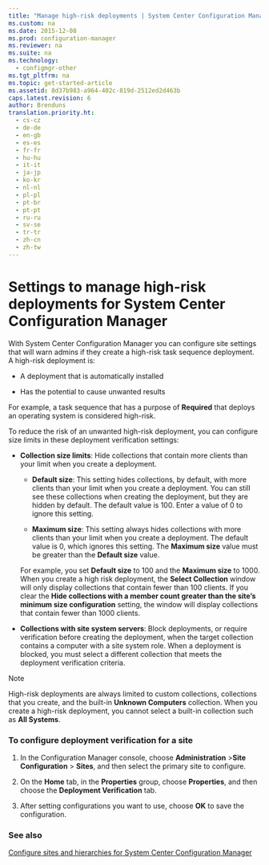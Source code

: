 ```yaml
---
title: "Manage high-risk deployments | System Center Configuration Manager"
ms.custom: na
ms.date: 2015-12-08
ms.prod: configuration-manager
ms.reviewer: na
ms.suite: na
ms.technology: 
  - configmgr-other
ms.tgt_pltfrm: na
ms.topic: get-started-article
ms.assetid: 8d37b983-a964-402c-819d-2512ed2d463b
caps.latest.revision: 6
author: Brenduns
translation.priority.ht: 
  - cs-cz
  - de-de
  - en-gb
  - es-es
  - fr-fr
  - hu-hu
  - it-it
  - ja-jp
  - ko-kr
  - nl-nl
  - pl-pl
  - pt-br
  - pt-pt
  - ru-ru
  - sv-se
  - tr-tr
  - zh-cn
  - zh-tw
---
```

# Settings to manage high-risk deployments for System Center Configuration Manager
With System Center Configuration Manager you can configure site settings that will warn admins if they create a high-risk task sequence deployment. A high-risk deployment is:  
  
-   A deployment that is automatically installed  
  
-   Has the potential to cause unwanted results  
  
 For example, a task sequence that has a purpose of **Required** that deploys an operating system is considered high-risk.  
  
 To reduce the risk of an unwanted high-risk deployment, you can configure size limits in these deployment verification settings:  
  
-   **Collection size limits**: Hide collections that contain more clients than your limit when you create a deployment.  
  
    -   **Default size**: This setting hides collections, by default, with more clients than your limit when you create a deployment. You can still see these collections when creating the deployment, but they are hidden by default. The default value is 100. Enter a value of 0 to ignore this setting.  
  
    -   **Maximum size**: This setting always hides collections with more clients than your limit when you create a deployment. The default value is 0, which ignores this setting. The **Maximum size** value must be greater than the **Default size** value.  
  
     For example, you set **Default size** to 100 and the **Maximum size** to 1000. When you create a high risk deployment, the **Select Collection** window will only display collections that contain fewer than 100 clients. If you clear the **Hide collections with a member count greater than the site’s minimum size configuration** setting, the window will display collections that contain fewer than 1000 clients.  
  
-   **Collections with site system servers**: Block deployments, or require verification before creating the deployment, when the target collection contains a computer with a site system role. When a deployment is blocked, you must select a different collection that meets the deployment verification criteria.  
  
> [!NOTE]  
>  High-risk deployments are always limited to custom collections, collections that you create, and the built-in **Unknown Computers** collection. When you create a high-risk deployment, you cannot select a built-in collection such as **All Systems**.  
  
### To configure deployment verification for a site  
  
1.  In the Configuration Manager console, choose **Administration** >**Site Configuration** > **Sites**, and then select the primary site to configure.  
  
2.  On the **Home** tab, in the **Properties** group, choose **Properties**, and then choose the **Deployment Verification** tab.  
  
3.  After setting configurations you want to use, choose  **OK**  to save the configuration.  
  
### See also  
 [Configure sites and hierarchies for System Center Configuration Manager](../../core/servers/deploy/configure/configure-sites-and-hierarchies.md)